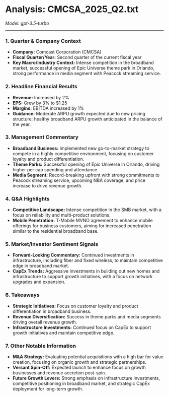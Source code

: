 # Analysis: CMCSA_2025_Q2.txt

*Model: gpt-3.5-turbo*

---

### 1. Quarter & Company Context
- **Company:** Comcast Corporation (CMCSA)
- **Fiscal Quarter/Year:** Second quarter of the current fiscal year
- **Key Macro/Industry Context:** Intense competition in the broadband market, successful opening of Epic Universe theme park in Orlando, strong performance in media segment with Peacock streaming service.

### 2. Headline Financial Results
- **Revenue:** Increased by 2%
- **EPS:** Grew by 3% to $1.25
- **Margins:** EBITDA increased by 1%
- **Guidance:** Moderate ARPU growth expected due to new pricing structure; healthy broadband ARPU growth anticipated in the balance of the year.

### 3. Management Commentary
- **Broadband Business:** Implemented new go-to-market strategy to compete in a highly competitive environment, focusing on customer loyalty and product differentiation.
- **Theme Parks:** Successful opening of Epic Universe in Orlando, driving higher per cap spending and attendance.
- **Media Segment:** Record-breaking upfront with strong commitments to Peacock streaming service, upcoming NBA coverage, and price increase to drive revenue growth.

### 4. Q&A Highlights
- **Competitive Landscape:** Intense competition in the SMB market, with a focus on reliability and multi-product solutions.
- **Mobile Penetration:** T-Mobile MVNO agreement to enhance mobile offerings for business customers, aiming for increased penetration similar to the residential broadband base.

### 5. Market/Investor Sentiment Signals
- **Forward-Looking Commentary:** Continued investments in infrastructure, including fiber and fixed wireless, to maintain competitive edge in broadband market.
- **CapEx Trends:** Aggressive investments in building out new homes and infrastructure to support growth initiatives, with a focus on network upgrades and expansion.

### 6. Takeaways
- **Strategic Initiatives:** Focus on customer loyalty and product differentiation in broadband business.
- **Revenue Diversification:** Success in theme parks and media segments driving overall revenue growth.
- **Infrastructure Investments:** Continued focus on CapEx to support growth initiatives and maintain competitive edge.

### 7. Other Notable Information
- **M&A Strategy:** Evaluating potential acquisitions with a high bar for value creation, focusing on organic growth and strategic partnerships.
- **Versant Spin-Off:** Expected launch to enhance focus on growth businesses and revenue accretion post-spin.
- **Future Growth Levers:** Strong emphasis on infrastructure investments, competitive positioning in broadband market, and strategic CapEx deployment for long-term growth.